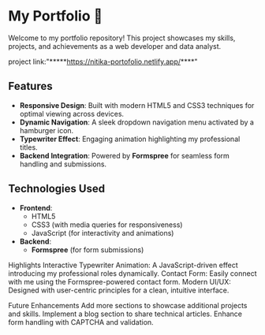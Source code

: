 # My Portfolio 🌟

Welcome to my portfolio repository! This project showcases my skills, projects, and achievements as a web developer and data analyst.

project link:"*****https://nitika-portofolio.netlify.app/****"

## Features

- **Responsive Design**: Built with modern HTML5 and CSS3 techniques for optimal viewing across devices.
- **Dynamic Navigation**: A sleek dropdown navigation menu activated by a hamburger icon.
- **Typewriter Effect**: Engaging animation highlighting my professional titles.
- **Backend Integration**: Powered by **Formspree** for seamless form handling and submissions.

## Technologies Used

- **Frontend**:
  - HTML5
  - CSS3 (with media queries for responsiveness)
  - JavaScript (for interactivity and animations)
- **Backend**:
  - **Formspree** (for form submissions)

Highlights
Interactive Typewriter Animation: A JavaScript-driven effect introducing my professional roles dynamically.
Contact Form: Easily connect with me using the Formspree-powered contact form.
Modern UI/UX: Designed with user-centric principles for a clean, intuitive interface.



Future Enhancements
Add more sections to showcase additional projects and skills.
Implement a blog section to share technical articles.
Enhance form handling with CAPTCHA and validation.



